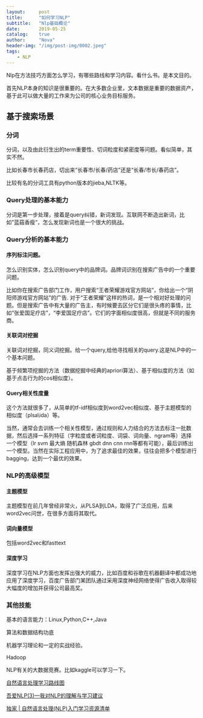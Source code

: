 ```yaml
---
layout:     post
title:      "如何学习NLP"
subtitle:   "Nlp基础概论"
date:       2019-05-25
catalog:    true
author:     "Nova"
header-img: "/img/post-img/0002.jpeg"
tags:
    - NLP
---
```


Nlp在方法技巧方面怎么学习，有哪些路线和学习内容。看什么书。是本文目的。

首先NLP本身的知识是很重要的。在大多数企业里，文本数据是重要的数据资产，基于此可以做大量的工作来为公司的核心业务目标服务。

## 基于搜索场景

### 分词

分词，以及由此衍生出的term重要性、切词粒度和紧密度等问题。看似简单，其实不然。

比如长春市长春药店，切出来“长春市/长春/药店”还是“长春/市长/春药店”。

比较有名的分词工具有python版本的jieba,NLTK等。

### Query处理的基本能力
分词是第一步处理，接着是query纠错，新词发现。互联网不断造出新词，比如”蓝菇香瘦“，怎么发现新词也是一个很大的挑战。

### Query分析的基本能力
#### 序列标注问题。

怎么识别实体，怎么识别query中的品牌词。品牌词识别在搜索广告中的一个重要问题。

比如你在搜索广告部门工作，用户搜索“王者荣耀游戏官方网站”，你给出一个“阴阳师游戏官方网站”的广告. 对于“王者荣耀”这样的热词，是一个相对好处理的问题。但是搜索广告中有大量的广告主，有时候要去区分它们是很头疼的事情，比如“张爱国足疗店”，“李爱国足疗店”。它们的字面相似度很高，但就是不同的服务商。

#### 关联词对挖掘
关联词对挖掘，同义词挖掘。给一个query,给他寻找相关的query.这是NLP中的一个基本问题。

基于频繁项挖掘的方法（数据挖掘中经典的apriori算法）、基于相似度的方法（如基于点击行为的cos相似度）。

#### Query相关性度量

这个方法就很多了，从简单的tf-idf相似度到word2vec相似度、基于主题模型的相似度（plsa\ida）等。

当然，通常会去训练一个相关性模型，通过规则和人力结合的方法去标注一批数据，然后选择一系列特征（字粒度或者词粒度、词袋、词向量、ngram等）选择一个模型（lr svm 最大熵 随机森林 gbdt  dnn cnn rnn等都有可能），最后训练出一个模型。当然在实际工程应用中，为了追求最佳的效果，往往会把多个模型进行bagging，达到一个最优的效果。


### NLP的高级模型
#### 主题模型
主题模型在前几年曾经非常火，从PLSA到LDA，取得了广泛应用，后来word2vec问世，在很多方面将其取代。

#### 词向量模型
包括word2vec和fasttext

#### 深度学习
深度学习在NLP方面也发挥出强大的威力，比如百度和谷歌在机器翻译中都成功地应用了深度学习，百度广告部门某团队通过采用深度神经网络使得广告收入取得较大幅度的增加并获得公司最高奖。

### 其他技能
基本的语言能力：Linux,Python,C++,Java

算法和数据结构功底

机器学习理论和一定的实战经验。

Hadoop

NLP有关的大数据竞赛。比如kaggle可以学习一下。

[自然语言处理学习路线图](https://www.jianshu.com/p/27b61e72794c)

[吾爱NLP(3)—我对NLP的理解与学习建议](https://www.jianshu.com/p/854a5231bea7)

[独家 | 自然语言处理(NLP)入门学习资源清单](https://zhuanlan.zhihu.com/p/29791380)